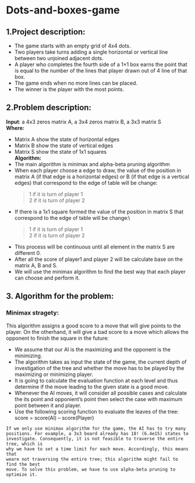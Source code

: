 # Dots-and-boxes-game
## 1.Project description:
 * The game starts with an empty grid of 4x4 dots.
 * Two players take turns adding a single horizontal or vertical line
between two unjoined adjacent dots.
 * A player who completes the fourth side of a 1×1 box earns the
point that is equal to the number of the lines that player drawn out
of 4 line of that box.
 * The game ends when no more lines can be placed.
 * The winner is the player with the most points.
## 2.Problem description:
**Input**: 
 a 4x3 zeros matrix A, a 3x4 zeros matrix B, a 3x3 matrix S\
**Where:** 
- Matrix A show the state of horizontal edges
- Matrix B show the state of vertical edges
- Matrix S show the state of 1x1 squares\
**Algorithm:**
- The main algorithm is minimax and alpha-beta pruning
algorithm
- When each player choose a edge to draw, the value of the
position in matrix A (if that edge is a horizontal edges) or
B (if that edge is a vertical edges) that correspond to the
edge of table will be change:
  > 1 if it is turn of player 1\
  > 2 if it is turn of player 2
- If there is a 1x1 square formed the value of the position in
matrix S that correspond to the edge of table will be change:\
  > 1 if it is turn of player 1\
  > 2 if it is turn of player 2
 - This process will be continuous until all element in the
matrix S are different 0.
- After all the score of player1 and player 2 will be calculate
base on the matrix A, B and S.
- We will use the minimax algorithm to find the best way that
each player can choose and perform it.
## 3. Algorithm for the problem:
### Minimax stragety:
This algorithm assigns a good score to a move that will give points to the
player. On the otherhand, it will give a bad score to a move which allows the
opponent to finish the square in the future:
- We assume that our AI is the maximizing and the opponent is the
minimizing.
- The algorithm takes as input the state of the game, the current
depth of investigation of the tree and whether the move has to be
played by the maximizing or minimizing player.
- It is going to calculate the evaluation function at each level and
thus determine if the move leading to the given state is a good
move.
- Whenever the AI moves, it will consider all possible cases and
calculate the its point and opponient’s point then select the case
with maximum point between it and player.
- Use the following scoring function to evaluate the leaves of the
tree: score = score(AI) – score(Player)
```
If we only use minimax algorithm for the game, the AI has to try many
positions. For example, a 3x3 board already has 18! (6.4e15) states to
investigate. Consequently, it is not feasible to traverse the entire tree, which is
why we have to set a time limit for each move. Accordingly, this means that
weare not traversing the entire tree; this algorithm might fail to find the best
move. To solve this problem, we have to use alpha-beta pruning to optimize it.
```
